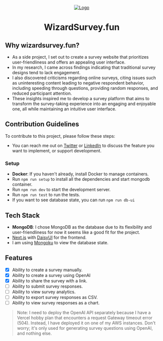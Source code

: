 <p align="center">
  <a href="https://www.wizardsurvey.fun"><img src="https://www.wizardsurvey.fun/og" alt="Logo"></a>
</p>
<h1 align="center">WizardSurvey.fun</h1>

## Why wizardsurvey.fun?

- As a side project, I set out to create a survey website that prioritizes user-friendliness and offers an appealing user interface.
- In my research, I came across findings indicating that traditional survey designs tend to lack engagement.
- I also discovered criticisms regarding online surveys, citing issues such as uninteresting content leading to negative respondent behavior, including speeding through questions, providing random responses, and reduced participant attention.
- These insights inspired me to develop a survey platform that aims to transform the survey-taking experience into an engaging and enjoyable one, all while maintaining an intuitive user interface.

## Contribution Guidelines

To contribute to this project, please follow these steps:

- You can reach me out on [Twitter](https://twitter.com/visrut06815925) or [LinkedIn](https://www.linkedin.com/in/visrut-navadiya-4498391a4/) to discuss the feature you want to implement, or support development.

### Setup

- **Docker**: If you haven't already, install Docker to manage containers.
- Run `npm run setup` to install all the dependencies and start mongodb container.
- Run `npm run dev` to start the development server.
- Run `npm run test` to run the tests.
- If you want to see database state, you can run `npm run db-ui`

## Tech Stack

- **MongoDB**: I chose MongoDB as the database due to its flexibility and user-friendliness for now it seems like a good fit for the project.
- [Next.js](https://nextjs.org/) with [DaisyUI](https://daisyui.com/) for the frontend.
- I am using [Mongoku](https://github.com/huggingface/Mongoku) to view the database state.

## Features

- [x] Ability to create a survey manually.
- [x] Ability to create a survey using OpenAI
- [x] Ability to share the survey with a link.
- [ ] Ability to submit survey responses.
- [ ] Ability to view survey analytics.
- [ ] Ability to export survey responses as CSV.
- [ ] Ability to view survey responses as a chart.

> Note: I need to deploy the OpenAI API separately because I have a Vercel hobby plan that encounters a request Gateway timeout error (504). Instead, I have deployed it on one of my AWS instances. Don't worry; it's only used for generating survey questions using OpenAI, and nothing else.
